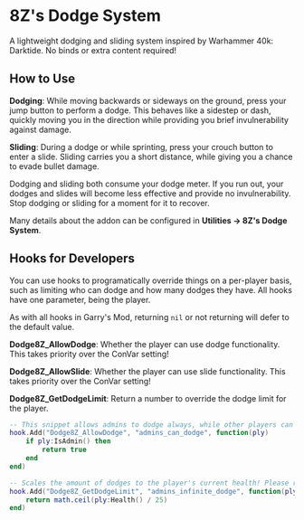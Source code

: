 # 8Z's Dodge System

A lightweight dodging and sliding system inspired by Warhammer 40k: Darktide. No binds or extra content required!

## How to Use
**Dodging**: While moving backwards or sideways on the ground, press your jump button to perform a dodge. This behaves like a sidestep or dash, quickly moving you in the direction while providing you brief invulnerability against damage.

**Sliding**: During a dodge or while sprinting, press your crouch button to enter a slide. Sliding carries you a short distance, while giving you a chance to evade bullet damage.

Dodging and sliding both consume your dodge meter. If you run out, your dodges and slides will become less effective and provide no invulnerability. Stop dodging or sliding for a moment for it to recover.

Many details about the addon can be configured in **Utilities -> 8Z's Dodge System**.

## Hooks for Developers

You can use hooks to programatically override things on a per-player basis, such as limiting who can dodge and how many dodges they have. All hooks have one parameter, being the player.

As with all hooks in Garry's Mod, returning `nil` or not returning will defer to the default value.

**Dodge8Z_AllowDodge**: Whether the player can use dodge functionality. This takes priority over the ConVar setting!

**Dodge8Z_AllowSlide**: Whether the player can use slide functionality. This takes priority over the ConVar setting!

**Dodge8Z_GetDodgeLimit**: Return a number to override the dodge limit for the player.

```lua
-- This snippet allows admins to dodge always, while other players can only dodge if 8z_dodge_enabled is set to 1.
hook.Add("Dodge8Z_AllowDodge", "admins_can_dodge", function(ply)
    if ply:IsAdmin() then
        return true
    end
end)

-- Scales the amount of dodges to the player's current health! Please return an integer all the time.
hook.Add("Dodge8Z_GetDodgeLimit", "admins_infinite_dodge", function(ply)
    return math.ceil(ply:Health() / 25)
end)
```